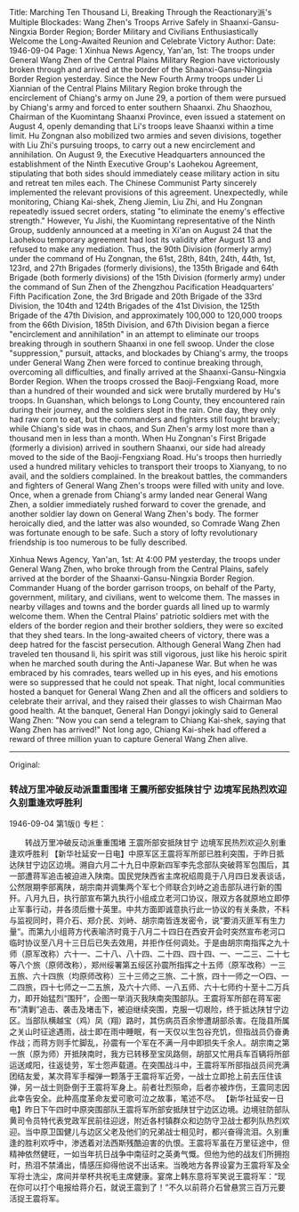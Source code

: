 Title: Marching Ten Thousand Li, Breaking Through the Reactionary派's Multiple Blockades: Wang Zhen's Troops Arrive Safely in Shaanxi-Gansu-Ningxia Border Region; Border Military and Civilians Enthusiastically Welcome the Long-Awaited Reunion and Celebrate Victory
Author:
Date: 1946-09-04
Page: 1
Xinhua News Agency, Yan'an, 1st: The troops under General Wang Zhen of the Central Plains Military Region have victoriously broken through and arrived at the border of the Shaanxi-Gansu-Ningxia Border Region yesterday. Since the New Fourth Army troops under Li Xiannian of the Central Plains Military Region broke through the encirclement of Chiang's army on June 29, a portion of them were pursued by Chiang's army and forced to enter southern Shaanxi. Zhu Shaozhou, Chairman of the Kuomintang Shaanxi Province, even issued a statement on August 4, openly demanding that Li's troops leave Shaanxi within a time limit. Hu Zongnan also mobilized two armies and seven divisions, together with Liu Zhi's pursuing troops, to carry out a new encirclement and annihilation. On August 9, the Executive Headquarters announced the establishment of the Ninth Executive Group's Laohekou Agreement, stipulating that both sides should immediately cease military action in situ and retreat ten miles each. The Chinese Communist Party sincerely implemented the relevant provisions of this agreement. Unexpectedly, while monitoring, Chiang Kai-shek, Zheng Jiemin, Liu Zhi, and Hu Zongnan repeatedly issued secret orders, stating "to eliminate the enemy's effective strength." However, Yu Jishi, the Kuomintang representative of the Ninth Group, suddenly announced at a meeting in Xi'an on August 24 that the Laohekou temporary agreement had lost its validity after August 13 and refused to make any mediation. Thus, the 90th Division (formerly army) under the command of Hu Zongnan, the 61st, 28th, 84th, 24th, 44th, 1st, 123rd, and 27th Brigades (formerly divisions), the 135th Brigade and 64th Brigade (both formerly divisions) of the 15th Division (formerly army) under the command of Sun Zhen of the Zhengzhou Pacification Headquarters' Fifth Pacification Zone, the 3rd Brigade and 20th Brigade of the 33rd Division, the 104th and 124th Brigades of the 41st Division, the 125th Brigade of the 47th Division, and approximately 100,000 to 120,000 troops from the 66th Division, 185th Division, and 67th Division began a fierce "encirclement and annihilation" in an attempt to eliminate our troops breaking through in southern Shaanxi in one fell swoop. Under the close "suppression," pursuit, attacks, and blockades by Chiang's army, the troops under General Wang Zhen were forced to continue breaking through, overcoming all difficulties, and finally arrived at the Shaanxi-Gansu-Ningxia Border Region. When the troops crossed the Baoji-Fengxiang Road, more than a hundred of their wounded and sick were brutally murdered by Hu's troops. In Guanshan, which belongs to Long County, they encountered rain during their journey, and the soldiers slept in the rain. One day, they only had raw corn to eat, but the commanders and fighters still fought bravely; while Chiang's side was in chaos, and Sun Zhen's army lost more than a thousand men in less than a month. When Hu Zongnan's First Brigade (formerly a division) arrived in southern Shaanxi, our side had already moved to the side of the Baoji-Fengxiang Road. Hu's troops then hurriedly used a hundred military vehicles to transport their troops to Xianyang, to no avail, and the soldiers complained. In the breakout battles, the commanders and fighters of General Wang Zhen's troops were filled with unity and love. Once, when a grenade from Chiang's army landed near General Wang Zhen, a soldier immediately rushed forward to cover the grenade, and another soldier lay down on General Wang Zhen's body. The former heroically died, and the latter was also wounded, so Comrade Wang Zhen was fortunate enough to be safe. Such a story of lofty revolutionary friendship is too numerous to be fully described.

Xinhua News Agency, Yan'an, 1st: At 4:00 PM yesterday, the troops under General Wang Zhen, who broke through from the Central Plains, safely arrived at the border of the Shaanxi-Gansu-Ningxia Border Region. Commander Huang of the border garrison troops, on behalf of the Party, government, military, and civilians, went to welcome them. The masses in nearby villages and towns and the border guards all lined up to warmly welcome them. When the Central Plains' patriotic soldiers met with the elders of the border region and their brother soldiers, they were so excited that they shed tears. In the long-awaited cheers of victory, there was a deep hatred for the fascist persecution. Although General Wang Zhen had traveled ten thousand li, his spirit was still vigorous, just like his heroic spirit when he marched south during the Anti-Japanese War. But when he was embraced by his comrades, tears welled up in his eyes, and his emotions were so suppressed that he could not speak. That night, local communities hosted a banquet for General Wang Zhen and all the officers and soldiers to celebrate their arrival, and they raised their glasses to wish Chairman Mao good health. At the banquet, General Han Dongyi jokingly said to General Wang Zhen: "Now you can send a telegram to Chiang Kai-shek, saying that Wang Zhen has arrived!" Not long ago, Chiang Kai-shek had offered a reward of three million yuan to capture General Wang Zhen alive.



<hr /> 

Original: 


### 转战万里冲破反动派重重围堵  王震所部安抵陕甘宁  边境军民热烈欢迎久别重逢欢呼胜利

1946-09-04
第1版()
专栏：

　　转战万里冲破反动派重重围堵
    王震所部安抵陕甘宁
    边境军民热烈欢迎久别重逢欢呼胜利
    【新华社延安一日电】中原军区王震将军所部已胜利突围，于昨日抵达陕甘宁边区边境。溯自六月二十九日中原新四军李先念部队突破蒋军包围后，其一部遭蒋军追击被迫进入陕南。国民党陕西省主席祝绍周竟于八月四日发表谈话，公然限期李部离陕，胡宗南并调集两个军七个师联合刘峙之追击部队进行新的围歼。八月九日，执行部宣布第九执行小组成立老河口协议，限双方各就原地立即停止军事行动，并各须后撤十英里。中共方面即诚意执行此一协议的有关条款，不料与监视同时，蒋介石、郑介民、刘峙、胡宗南皆连发密令，说“要消灭匪军有生力量”。而第九小组蒋方代表喻济时竟于八月二十四日在西安开会时突然宣布老河口临时协议至八月十三日后已失去效用，并拒作任何调处。于是由胡宗南指挥之九十师（原军改称）六十一、二十八、八十四、二十四、四十四、一、一二三、二十七等八个旅（原师改称），郑州绥署第五绥区孙震所指挥之十五师（原军改称）一三五旅、六十四旅（均原师改称）三十三师之三旅、二十旅，四十一师之一○四、一二四旅，四十七师之一二五旅，及六十六师、一八五师、六十七师约十至十二万兵力，即开始猛烈“围歼”，企图一举消灭我陕南突围部队。王震将军所部在蒋军密布“清剿”追击、袭击及堵击下，被迫继续突围，克服一切艰险，终于抵达陕甘宁边区。当部队横越宝（鸡）凤（翔）路时，其伤病员百余惨遭胡部杀害。在陇县所属之关山时征途遇雨，战士即在雨中睡眠，有一天仅以生包谷充饥，但指战员仍奋勇作战；而蒋方则手忙脚乱，孙震有一个军在不满一月中即损失千余人。胡宗南之第一旅（原为师）开抵陕南时，我方已转移至宝凤路侧，胡部又忙用兵车百辆将所部运送咸阳，往返徒劳，军士怨声载道。在突围战斗中，王震将军所部指战员间充满团结友爱，某次蒋军手榴弹一颗落于王震将军近旁，一战士立即抢上前去压住该弹，另一战士则卧倒于王震将军身上。前者壮烈殒命，后者亦被炸伤，王震同志因此幸告安全。此种高度革命友爱可歌可泣之故事，笔述不尽。
    【新华社延安一日电】昨日下午四时中原突围部队王震将军所部安抵陕甘宁边区边境。边境驻防部队黄司令员特代表党政军民前往迎迓，附近各村镇群众和边防守卫战士都列队热烈欢迎。当中原卫国健儿与边区父老及他们的兄弟战士相见时，都兴奋得流泪。久别重逢的胜利欢呼中，渗透着对法西斯残酷迫害的仇恨。王震将军虽在万里征途中，但精神依然健旺，一如当年抗日战争中南征时之英勇气慨。但他为他的战友们所拥抱时，热泪不禁涌出，情感压抑得他说不出话来。当晚地方各界设宴为王震将军及全军将士洗尘，席间并举杯共祝毛主席健康。宴席上韩东意将军笑说王震将军：“现在你可以打个电报给蒋介石，就说王震到了！”不久以前蒋介石曾悬赏三百万元要活捉王震将军。
